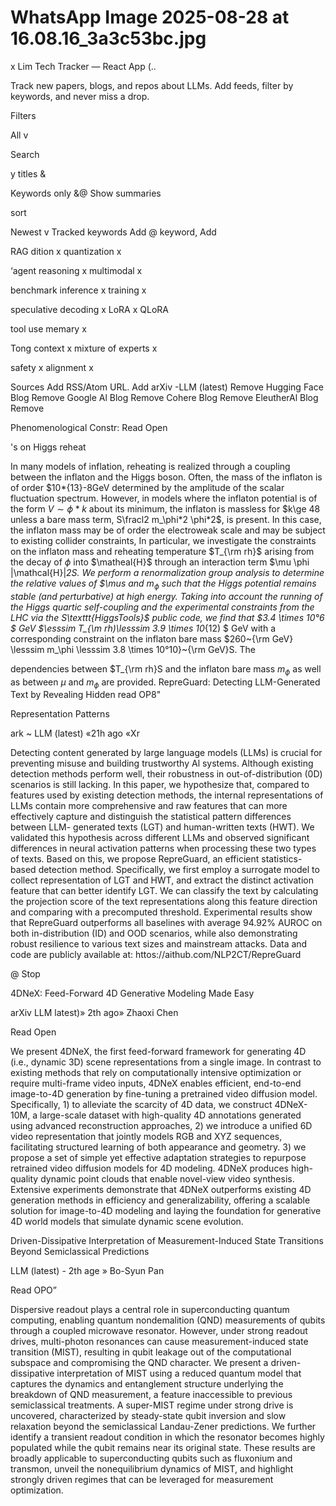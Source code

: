 # WhatsApp Image 2025-08-28 at 16.08.16_3a3c53bc.jpg

x Lim Tech Tracker — React App (..

Track new papers, blogs, and repos about LLMs. Add feeds, filter by keywords, and never miss a drop.

Filters

All v

Search

y titles &

Keywords only &@ Show summaries

sort

Newest v
Tracked keywords
Add @ keyword, Add

RAG dition x quantization x

‘agent reasoning x multimodal x

benchmark inference x training x

speculative decoding x LoRA x
QLoRA

tool use memary x

Tong context x mixture of experts x

safety x alignment x

Sources
Add RSS/Atom URL. Add
arXiv -LLM (latest) Remove
Hugging Face Blog Remove
Google Al Blog Remove
Cohere Blog Remove
EleutherAl Blog Remove

Phenomenological Constr: Read Open

's on Higgs reheat

In many models of inflation, reheating is realized through a coupling between the inflaton
and the Higgs boson. Often, the mass of the inflaton is of order $10*{13}-8GeV determined
by the amplitude of the scalar fluctuation spectrum. However, in models where the inflaton
potential is of the form $V \sim \phi*k$ about its minimum, the inflaton is massless for $k\ge
48 unless a bare mass term, S\fracl2 m_\phi*2 \phi*2$, is present. In this case, the inflaton
mass may be of order the electroweak scale and may be subject to existing collider
constraints, In particular, we investigate the constraints on the inflaton mass and reheating
temperature $T_{\rm rh}$ arising from the decay of $\phi$ into $\matheal{H}$ through an
interaction term $\mu \phi |\mathcal{H}|*2S. We perform a renormalization group analysis to
determine the relative values of $\mus and $m_\phi$ such that the Higgs potential remains
stable (and perturbative) at high energy. Taking into account the running of the Higgs
quartic self-coupling and the experimental constraints from the LHC via the
S\texttt{HiggsTools}$ public code, we find that $3.4 \times 10°6 $ GeV $\esssim T_{\m
rh)\lesssim 3.9 \times 10*{12) $ GeV with a corresponding constraint on the inflaton bare
mass $260~{\rm GeV} \lesssim m_\phi \lesssim 3.8 \times 10°10}~{\rm GeV}S. The

dependencies between $T_{\rm rh}S and the inflaton bare mass $m_\phi$ as well as
between $\mu$ and $m_\phi$ are provided.
RepreGuard: Detecting LLM-Generated Text by Revealing Hidden read OP8"

Representation Patterns

ark ~ LLM (latest) «21h ago «Xr

Detecting content generated by large language models (LLMs) is crucial for preventing
misuse and building trustworthy Al systems. Although existing detection methods perform
well, their robustness in out-of-distribution (0D) scenarios is still lacking. In this paper, we
hypothesize that, compared to features used by existing detection methods, the internal
representations of LLMs contain more comprehensive and raw features that can more
effectively capture and distinguish the statistical pattern differences between LLM-
generated texts (LGT) and human-written texts (HWT). We validated this hypothesis across
different LLMs and observed significant differences in neural activation patterns when
processing these two types of texts. Based on this, we propose RepreGuard, an efficient
statistics-based detection method. Specifically, we first employ a surrogate model to
collect representation of LGT and HWT, and extract the distinct activation feature that can
better identify LGT. We can classify the text by calculating the projection score of the text
representations along this feature direction and comparing with a precomputed threshold.
Experimental results show that RepreGuard outperforms all baselines with average 94.92%
AUROC on both in-distribution (ID) and OOD scenarios, while also demonstrating robust
resilience to various text sizes and mainstream attacks. Data and code are publicly available
at: httos://aithub.com/NLP2CT/RepreGuard

@ Stop

4DNeX: Feed-Forward 4D Generative Modeling Made Easy

arXiv LLM latest)» 2th ago» Zhaoxi Chen

Read Open

We present 4DNeX, the first feed-forward framework for generating 4D (i.e., dynamic 3D)
scene representations from a single image. In contrast to existing methods that rely on
computationally intensive optimization or require multi-frame video inputs, 4DNeX enables
efficient, end-to-end image-to-4D generation by fine-tuning a pretrained video diffusion
model. Specifically, 1) to alleviate the scarcity of 4D data, we construct 4DNeX-10M, a
large-scale dataset with high-quality 4D annotations generated using advanced
reconstruction approaches, 2) we introduce a unified 6D video representation that jointly
models RGB and XYZ sequences, facilitating structured learning of both appearance and
geometry. 3) we propose a set of simple yet effective adaptation strategies to repurpose
retrained video diffusion models for 4D modeling. 4DNeX produces high-quality dynamic
point clouds that enable novel-view video synthesis. Extensive experiments demonstrate
that 4DNeX outperforms existing 4D generation methods in efficiency and generalizability,
offering a scalable solution for image-to-4D modeling and laying the foundation for
generative 4D world models that simulate dynamic scene evolution.

Driven-Dissipative Interpretation of Measurement-Induced State
Transitions Beyond Semiclassical Predictions

LLM (latest) - 2th age » Bo-Syun Pan

Read OPO”

Dispersive readout plays a central role in superconducting quantum computing, enabling
quantum nondemalition (QND) measurements of qubits through a coupled microwave
resonator. However, under strong readout drives, multi-photon resonances can cause
measurement-induced state transition (MIST), resulting in qubit leakage out of the
computational subspace and compromising the QND character. We present a driven-
dissipative interpretation of MIST using a reduced quantum model that captures the
dynamics and entanglement structure underlying the breakdown of QND measurement, a
feature inaccessible to previous semiclassical treatments. A super-MIST regime under
strong drive is uncovered, characterized by steady-state qubit inversion and slow relaxation
beyond the semiclassical Landau-Zener predictions. We further identify a transient readout
condition in which the resonator becomes highly populated while the qubit remains near its
original state. These results are broadly applicable to superconducting qubits such as
fluxonium and transmon, unveil the nonequilibrium dynamics of MIST, and highlight strongly
driven regimes that can be leveraged for measurement optimization.
